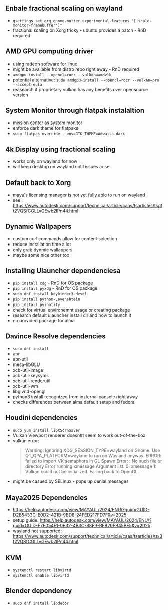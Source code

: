 ## Enbale fractional scaling on wayland
* `gsettings set org.gnome.mutter experimental-features "['scale-monitor-framebuffer']"`
* fractional scaling on Xorg tricky - ubuntu provides a patch - RnD required

## AMD GPU computing driver
* using radeon software for linux
* might be available from distro repo right away - RnD required
* `amdgpu-install --opencl=rocr --vulkan=amdvlk`
* potential alternative: `sudo amdgpu-install --opencl=rocr --vulkan=pro --accept-eula`
* reasearch if proprietary vulkan has any benefits over opensource version

## System Monitor through flatpak instalaltion
* mission center as system monitor
* enforce dark theme for flatpaks
* `sudo flatpak override --env=GTK_THEME=Adwaita-dark`

## 4k Display using fractional scaling
* works only on wayland for now
* will keep desktop on wayland until issues arise

## Default back to Xorg
* maya's licensing manager is not yet fully able to run on wayland
* see: https://www.autodesk.com/support/technical/article/caas/tsarticles/ts/3t2VQSfCGLLvGEwb2lPn44.html

## Dynamic Wallpapers
* custom curl commands allow for content selection
* reduce installation time a lot
* only grab dynmic wallappers
* maybe some nice other too

## Installing Ulauncher dependenciesa
* `pip install xdg` - RnD for OS package
* `pip install pyxdg` - RnD for OS package
* `sudo dnf install keybinder3-devel`
* `pip install python-Levenshtein`
* `pip install pyinotify`
* check for virtual environemnt usage or creating package
* research default ulauncher install dir and how to launch it
* no provided package for alma

## Davince Resolve dependencies
* `sudo dnf install`
 * apr
 * apr-util
 * mesa-libGLU
 * xcb-util-image
 * xcb-util-keysyms
 * xcb-util-renderutil
 * xcb-util-wm
 * libglvnd-opengl
* python3 install recognized from inzternal console right away
* checks differences between alma default setup and fedora

## Houdini dependencies
* `sudo yum install libXScrnSaver`
* Vulkan Viewport renderer doesn#t seem to work out-of-the-box
* vulkan error:
  > Warning: Ignoring XDG_SESSION_TYPE=wayland on Gnome. Use QT_QPA_PLATFORM=wayland to run on Wayland anyway.
ERROR: failed to import VK semaphore in GL
Spawn Error: : No such file or directory
Error running xmessage
Argument list:
   0: xmessage
   1: Vulkan could not be initialized. Falling back to OpenGL.
* might be casued by SELinux - pops up denial messages

## Maya2025 Dependencies
* https://help.autodesk.com/view/MAYAUL/2024/ENU/?guid=GUID-D2B5433C-E0D2-421B-9BD8-24FED217FD7F&v=2025
* setup guide: https://help.autodesk.com/view/MAYAUL/2024/ENU/?guid=GUID-E7E054E1-0E32-4B3C-88F9-BF820EB45BE5&v=2025
* wayland not supported: https://www.autodesk.com/support/technical/article/caas/tsarticles/ts/3t2VQSfCGLLvGEwb2lPn44.html

## KVM
* `systemctl restart libvirtd`
* `systemctl enable libvirtd`

## Blender dependency
* `sudo dnf install libdecor`

